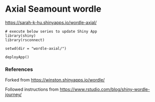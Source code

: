# Axial Seamount wordle

https://sarah-k-hu.shinyapps.io/wordle-axial/


```
# execute below series to update Shiny App
library(shiny)
library(rsconnect)

setwd(dir = "wordle-axial/")

deployApp()
```

### References

Forked from https://winston.shinyapps.io/wordle/

Followed instructions from https://www.rstudio.com/blog/shiny-wordle-journey/
